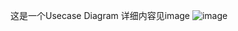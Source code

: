 ﻿这是一个Usecase Diagram
详细内容见image
![image](https://github.com/resisterdkdk/Mini-Program-for-used-books/raw/master/img/Usecase%20Diagram.png)

